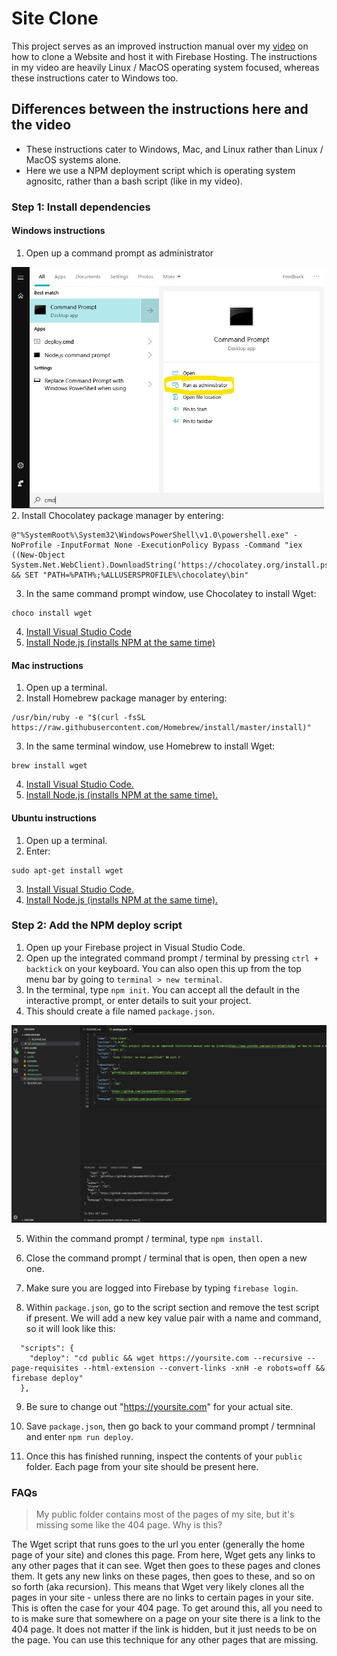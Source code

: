 # Site Clone
This project serves as an improved instruction manual over my [video](https://www.youtube.com/watch?v=K21WClcKo4g) on how to clone a Website and host it with Firebase Hosting. The instructions in my video are heavily Linux / MacOS operating system focused, whereas these instructions cater to Windows too.


## Differences between the instructions here and the video
- These instructions cater to Windows, Mac, and Linux rather than Linux / MacOS systems alone.
- Here we use a NPM deployment script which is operating system agnositc, rather than a bash script (like in my video).


### Step 1: Install dependencies


#### Windows instructions
1. Open up a command prompt as administrator
<img src="images/cmd-admin.jpg" width="500">
2. Install Chocolatey package manager by entering:

```
@"%SystemRoot%\System32\WindowsPowerShell\v1.0\powershell.exe" -NoProfile -InputFormat None -ExecutionPolicy Bypass -Command "iex ((New-Object System.Net.WebClient).DownloadString('https://chocolatey.org/install.ps1'))" && SET "PATH=%PATH%;%ALLUSERSPROFILE%\chocolatey\bin"
```
3. In the same command prompt window, use Chocolatey to install Wget:

```
choco install wget
```
4. [Install Visual Studio Code](https://code.visualstudio.com/download)
5. [Install Node.js (installs NPM at the same time)](https://nodejs.org/en/download/)

#### Mac instructions
1. Open up a terminal.
2. Install Homebrew package manager by entering:

```
/usr/bin/ruby -e "$(curl -fsSL https://raw.githubusercontent.com/Homebrew/install/master/install)"
```
3. In the same terminal window, use Homebrew to install Wget:

```
brew install wget
```
4. [Install Visual Studio Code.](https://code.visualstudio.com/download)
5. [Install Node.js (installs NPM at the same time).](https://nodejs.org/en/download/)


#### Ubuntu instructions
1. Open up a terminal.
2. Enter:
```
sudo apt-get install wget
```
3. [Install Visual Studio Code.](https://code.visualstudio.com/download)
4. [Install Node.js (installs NPM at the same time).](https://nodejs.org/en/download/)


### Step 2: Add the NPM deploy script
1. Open up your Firebase project in Visual Studio Code.
2. Open up the integrated command prompt / terminal by pressing `ctrl + backtick` on your keyboard. You can also open this up from the top menu bar by going to `terminal > new terminal`.
3. In the terminal, type `npm init`. You can accept all the default in the interactive prompt, or enter details to suit your project.
4. This should create a file named `package.json`.
<img src="images/package-json.jpg" width="700">

5. Within the command prompt / terminal, type `npm install`.

6. Close the command prompt / terminal that is open, then open a new one.
7. Make sure you are logged into Firebase by typing `firebase login`. 
8. Within `package.json`, go to the script section and remove the test script if present. We will add a new key value pair with a name and command, so it will look like this:
```
  "scripts": {
    "deploy": "cd public && wget https://yoursite.com --recursive --page-requisites --html-extension --convert-links -xnH -e robots=off && firebase deploy"
  },
```
9. Be sure to change out "https://yoursite.com" for your actual site.
10. Save `package.json`, then go back to your command prompt / termninal and enter `npm run deploy`.

11. Once this has finished running, inspect the contents of your `public` folder. Each page from your site should be present here.


### FAQs

> My public folder contains most of the pages of my site, but it's missing some like the 404 page. Why is this?

The Wget script that runs goes to the url you enter (generally the home page of your site) and clones this page. From here, Wget gets any links to any other pages that it can see. Wget then goes to these pages and clones them. It gets any new links on these pages, then goes to these, and so on so forth (aka recursion). This means that Wget very likely clones all the pages in your site - unless there are no links to certain pages in your site. This is often the case for your 404 page. To get around this, all you need to to is make sure that somewhere on a page on your site there is a link to the 404 page. It does not matter if the link is hidden, but it just needs to be on the page. You can use this technique for any other pages that are missing. 
